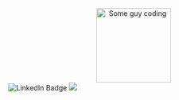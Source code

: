 <div id="header" align=center>
    <img src="https://media.giphy.com/media/ZVik7pBtu9dNS/giphy.gif" alt="Some guy coding" width="150px" />
</div>


<div id="badge">
    <img src="https://img.shields.io/badge/LinkedIn-blue?logo=linkedin&logoColor=white&style=for-the-badge" alt="LinkedIn Badge"/>
    <img src="https://img.shields.io/badge/Codewars-black?logo=codewars&logoColor=red&style=for-the-badge"/>
</div>